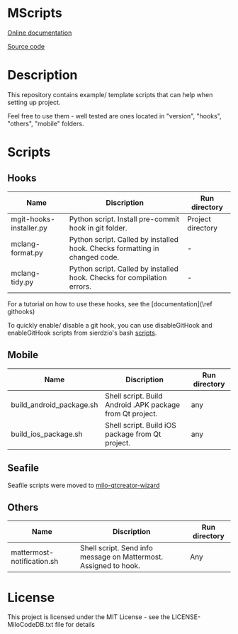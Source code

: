 MScripts
===

[Online documentation](https://docs.milosolutions.com/milo-code-db/mscripts)

[Source code](https://github.com/milosolutions/mscripts)

# Description

This repository contains example/ template scripts that can help when setting up project.

Feel free to use them - well tested are ones located in "version", "hooks", "others", "mobile" folders.

# Scripts

## Hooks

| Name | Discription | Run directory |
| - | - | - |
| mgit-hooks-installer.py | Python script. Install pre-commit hook in git folder. | Project directory |
| mclang-format.py | Python script. Called by installed hook. Checks formatting in changed code. | - |
| mclang-tidy.py | Python script. Called by installed hook. Checks for compilation errors. | - |

For a tutorial on how to use these hooks, see the [documentation](\ref githooks)

To quickly enable/ disable a git hook, you can use disableGitHook and enableGitHook
scripts from sierdzio's bash [scripts](https://github.com/sierdzio/sierdzios-bash-scripts).

## Mobile

| Name | Discription | Run directory |
| - | - | - |
| build_android_package.sh | Shell script. Build Android .APK package from Qt project. | any |
| build_ios_package.sh | Shell script. Build iOS package from Qt project. | any |

## Seafile

Seafile scripts were moved to [milo-qtcreator-wizard]("https://docs.milosolutions.com/milo-code-db/milo-qtcreator-wizard/")

## Others

| Name | Discription | Run directory |
| - | - | - |
| mattermost-notification.sh | Shell script. Send info message on Mattermost. Assigned to hook. | Any |

# License

This project is licensed under the MIT License - see the LICENSE-MiloCodeDB.txt file for details
